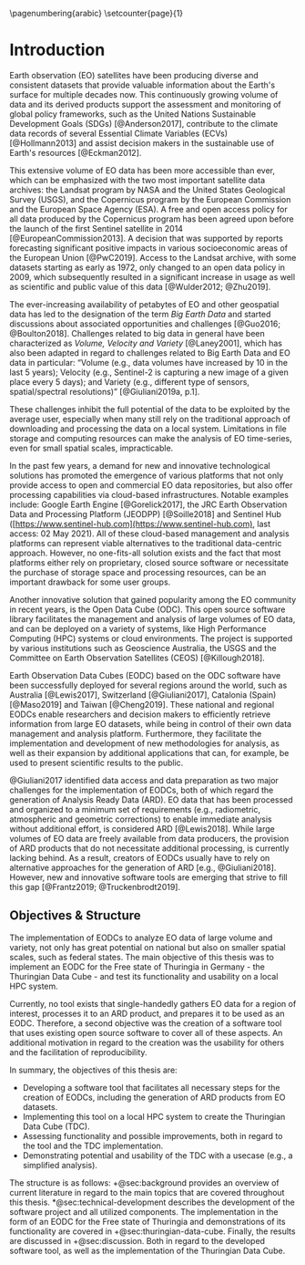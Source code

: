 \pagenumbering{arabic}
\setcounter{page}{1}

# Introduction

Earth observation (EO) satellites have been producing diverse and consistent datasets that provide valuable information about the Earth's surface for multiple decades now. This continuously growing volume of data and its derived products support the assessment and monitoring of global policy frameworks, such as the United Nations Sustainable Development Goals (SDGs) [@Anderson2017], contribute to the climate data records of several Essential Climate Variables (ECVs) [@Hollmann2013] and assist decision makers in the sustainable use of Earth's resources [@Eckman2012].

This extensive volume of EO data has been more accessible than ever, which can be emphasized with the two most important satellite data archives: the Landsat program by NASA and the United States Geological Survey (USGS), and the Copernicus program by the European Commission and the European Space Agency (ESA). A free and open access policy for all data produced by the Copernicus program has been agreed upon before the launch of the first Sentinel satellite in 2014 [@EuropeanCommission2013]. A decision that was supported by reports forecasting significant positive impacts in various socioeconomic areas of the European Union [@PwC2019]. Access to the Landsat archive, with some datasets starting as early as 1972, only changed to an open data policy in 2009, which subsequently resulted in a significant increase in usage as well as scientific and public value of this data [@Wulder2012; @Zhu2019].

The ever-increasing availability of petabytes of EO and other geospatial data has led to the designation of the term *Big Earth Data* and started discussions about associated opportunities and challenges [@Guo2016; @Boulton2018]. Challenges related to big data in general have been characterized as *Volume, Velocity and Variety* [@Laney2001], which has also been adapted in regard to challenges related to Big Earth Data and EO data in particular: “Volume (e.g., data volumes have increased by 10 in the last 5 years); Velocity (e.g., Sentinel-2 is capturing a new image of a given place every 5 days); and Variety (e.g., different type of sensors, spatial/spectral resolutions)” [@Giuliani2019a, p.1]. 

These challenges inhibit the full potential of the data to be exploited by the average user, especially when many still rely on the traditional approach of downloading and processing the data on a local system. Limitations in file storage and computing resources can make the analysis of EO time-series, even for small spatial scales, impracticable.

In the past few years, a demand for new and innovative technological solutions has promoted the emergence of various platforms that not only provide access to open and commercial EO data repositories, but also offer processing capabilities via cloud-based infrastructures. Notable examples include: Google Earth Engine [@Gorelick2017], the JRC Earth Observation Data and Processing Platform (JEODPP) [@Soille2018] and Sentinel Hub ([https://www.sentinel-hub.com](https://www.sentinel-hub.com), last access: 02 May 2021). All of these cloud-based management and analysis platforms can represent viable alternatives to the traditional data-centric approach. However, no one-fits-all solution exists and the fact that most platforms either rely on proprietary, closed source software or necessitate the purchase of storage space and processing resources, can be an important drawback for some user groups.

Another innovative solution that gained popularity among the EO community in recent years, is the Open Data Cube (ODC). This open source software library facilitates the management and analysis of large volumes of EO data, and can be deployed on a variety of systems, like High Performance Computing (HPC) systems or cloud environments. The project is supported by various institutions such as Geoscience Australia, the USGS and the Committee on Earth Observation Satellites (CEOS) [@Killough2018]. 

Earth Observation Data Cubes (EODC) based on the ODC software have been successfully deployed for several regions around the world, such as Australia [@Lewis2017], Switzerland [@Giuliani2017], Catalonia (Spain) [@Maso2019] and Taiwan [@Cheng2019]. These national and regional EODCs enable researchers and decision makers to efficiently retrieve information from large EO datasets, while being in control of their own data management and analysis platform. Furthermore, they facilitate the implementation and development of new methodologies for analysis, as well as their expansion by additional applications that can, for example, be used to present scientific results to the public. 

@Giuliani2017 identified data access and data preparation as two major challenges for the implementation of EODCs, both of which regard the generation of Analysis Ready Data (ARD). EO data that has been processed and organized to a minimum set of requirements (e.g., radiometric, atmospheric and geometric corrections) to enable immediate analysis without additional effort, is considered ARD [@Lewis2018]. While large volumes of EO data are freely available from data producers, the provision of ARD products that do not necessitate additional processing, is currently lacking behind. As a result, creators of EODCs usually have to rely on alternative approaches for the generation of ARD [e.g., @Giuliani2018]. However, new and innovative software tools are emerging that strive to fill this gap [@Frantz2019; @Truckenbrodt2019]. 


## Objectives & Structure

The implementation of EODCs to analyze EO data of large volume and variety, not only has great potential on national but also on smaller spatial scales, such as federal states. The main objective of this thesis was to implement an EODC for the Free state of Thuringia in Germany - the Thuringian Data Cube - and test its functionality and usability on a local HPC system. 

Currently, no tool exists that single-handedly gathers EO data for a region of interest, processes it to an ARD product, and prepares it to be used as an EODC. Therefore, a second objective was the creation of a software tool that uses existing open source software to cover all of these aspects. An additional motivation in regard to the creation was the usability for others and the facilitation of reproducibility.

In summary, the objectives of this thesis are:

- Developing a software tool that facilitates all necessary steps for the creation of EODCs, including the generation of ARD products from EO datasets.
- Implementing this tool on a local HPC system to create the Thuringian Data Cube (TDC).
- Assessing functionality and possible improvements, both in regard to the tool and the TDC implementation. 
- Demonstrating potential and usability of the TDC with a usecase (e.g., a simplified analysis).

The structure is as follows: +@sec:background provides an overview of current literature in regard to the main topics that are covered throughout this thesis. *@sec:technical-development describes the development of the software project and all utilized components. The implementation in the form of an EODC for the Free state of Thuringia and demonstrations of its functionality are covered in +@sec:thuringian-data-cube. Finally, the results are discussed in +@sec:discussion. Both in regard to the developed software tool, as well as the implementation of the Thuringian Data Cube. 
